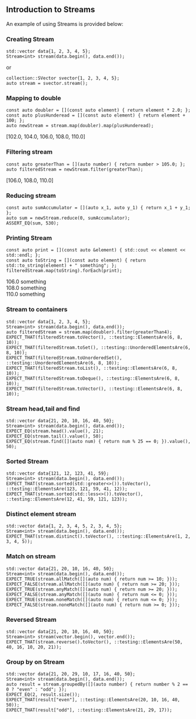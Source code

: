## Introduction to Streams

An example of using Streams is provided below:

### Creating Stream

```
std::vector data{1, 2, 3, 4, 5};
Stream<int> stream(data.begin(), data.end());
```
or
```
collection::SVector svector{1, 2, 3, 4, 5};
auto stream = svector.stream();
```

### Mapping to double

```
const auto doubler = [](const auto element) { return element * 2.0; };
const auto plusHunderead = [](const auto element) { return element + 100; };
auto newStream = stream.map(doubler).map(plusHunderead);
```

[102.0, 104.0, 106.0, 108.0, 110.0]

### Filtering stream

```
const auto greaterThan = [](auto number) { return number > 105.0; };
auto filteredStream = newStream.filter(greaterThan);
```

[106.0, 108.0, 110.0]

### Reducing stream

```
const auto sumAccumulator = [](auto x_1, auto y_1) { return x_1 + y_1; };
auto sum = newStream.reduce(0, sumAccumulator);
ASSERT_EQ(sum, 530);
```

### Printing Stream

```
const auto print = [](const auto &element) { std::cout << element << std::endl; };
const auto toString = [](const auto element) { return std::to_string(element) + " something"; };
filteredStream.map(toString).forEach(print);
```

106.0 something <br />
108.0 something <br />
110.0 something <br />

### Stream to containers

```
std::vector data{1, 2, 3, 4, 5};
Stream<int> stream(data.begin(), data.end());
auto filteredStream = stream.map(doubler).filter(greaterThan4);
EXPECT_THAT(filteredStream.toVector(), ::testing::ElementsAre(6, 8, 10));
EXPECT_THAT(filteredStream.toSet(), ::testing::UnorderedElementsAre(6, 8, 10));
EXPECT_THAT(filteredStream.toUnorderedSet(), ::testing::UnorderedElementsAre(6, 8, 10));
EXPECT_THAT(filteredStream.toList(), ::testing::ElementsAre(6, 8, 10));
EXPECT_THAT(filteredStream.toDeque(), ::testing::ElementsAre(6, 8, 10));
EXPECT_THAT(filteredStream.toVector(), ::testing::ElementsAre(6, 8, 10));
```

### Stream head,tail and find

```
std::vector data{21, 20, 10, 16, 40, 50};
Stream<int> stream(data.begin(), data.end());
EXPECT_EQ(stream.head().value(), 21);
EXPECT_EQ(stream.tail().value(), 50);
EXPECT_EQ(stream.find([](auto num) { return num % 25 == 0; }).value(), 50);
```

### Sorted Stream

```
std::vector data{121, 12, 123, 41, 59};
Stream<int> stream(data.begin(), data.end());
EXPECT_THAT(stream.sorted(std::greater<>()).toVector(), ::testing::ElementsAre(123, 121, 59, 41, 12));
EXPECT_THAT(stream.sorted(std::less<>()).toVector(), ::testing::ElementsAre(12, 41, 59, 121, 123));
```

### Distinct element stream

```
std::vector data{1, 2, 3, 4, 5, 2, 3, 4, 5};
Stream<int> stream(data.begin(), data.end());
EXPECT_THAT(stream.distinct().toVector(), ::testing::ElementsAre(1, 2, 3, 4, 5));
```

### Match on stream

```
std::vector data{21, 20, 10, 16, 40, 50};
Stream<int> stream(data.begin(), data.end());
EXPECT_TRUE(stream.allMatch([](auto num) { return num >= 10; }));
EXPECT_FALSE(stream.allMatch([](auto num) { return num >= 20; }));
EXPECT_TRUE(stream.anyMatch([](auto num) { return num >= 20; }));
EXPECT_FALSE(stream.anyMatch([](auto num) { return num <= 0; }));
EXPECT_TRUE(stream.noneMatch([](auto num) { return num <= 0; }));
EXPECT_FALSE(stream.noneMatch([](auto num) { return num >= 0; }));
```

### Reversed Stream

```
std::vector data{21, 20, 10, 16, 40, 50};
Stream<int> stream(vector.begin(), vector.end());
EXPECT_THAT(stream.reverse().toVector(), ::testing::ElementsAre(50, 40, 16, 10, 20, 21));
```

### Group by on Stream

```
std::vector data{21, 20, 29, 10, 17, 16, 40, 50};
Stream<int> stream(data.begin(), data.end());
auto result = stream.groupedBy([](auto number) { return number % 2 == 0 ? "even" : "odd"; });
EXPECT_EQ(2, result.size());
EXPECT_THAT(result["even"], ::testing::ElementsAre(20, 10, 16, 40, 50));
EXPECT_THAT(result["odd"], ::testing::ElementsAre(21, 29, 17));
```